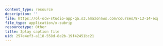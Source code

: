```yaml
---
content_type: resource
description: ''
file: https://ol-ocw-studio-app-qa.s3.amazonaws.com/courses/8-13-14-experimental-physics-i-ii-junior-lab-fall-2016-spring-2017/257e4ef3a118558d8e2b19f42451bc21_YcuKaphreT0.vtt
file_type: application/x-subrip
resourcetype: Other
title: 3play caption file
uid: 257e4ef3-a118-558d-8e2b-19f42451bc21
---
```


